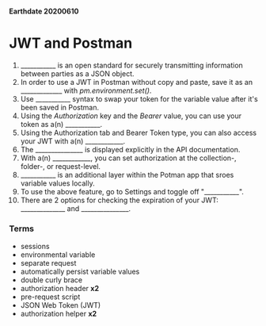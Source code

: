 #### Earthdate 20200610
# JWT and Postman
1. ___________ is an open standard for securely transmitting information between parties as a JSON object.
2. In order to use a JWT in Postman without copy and paste, save it as an _____________ with *pm.environment.set()*.
3. Use ___________ syntax to swap your token for the variable value after it's been saved in Postman.
4. Using the *Authorization* key and the *Bearer <your-jwt-token>* value, you can use your token as a(n) ___________.
5. Using the Authorization tab and Bearer Token type, you can also access your JWT with a(n) ____________.
6. The _______________ is displayed explicitly in the API documentation.
7. With a(n) ____________, you can set authorization at the collection-, folder-, or request-level.
8. ___________ is an additional layer within the Potman app that sroes variable values locally.
9. To use the above feature, go to Settings and toggle off "___________".
10. There are 2 options for checking the expiration of your JWT: ______________ and _______________.


### Terms

- sessions
- environmental variable
- separate request
- automatically persist variable values
- double curly brace
- authorization header **x2**
- pre-request script
- JSON Web Token (JWT)
- authorization helper **x2**
